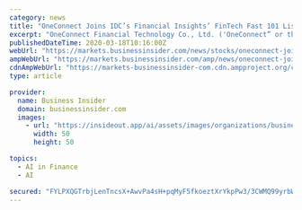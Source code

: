 ```yaml
---
category: news
title: "OneConnect Joins IDC’s Financial Insights’ FinTech Fast 101 List of Leading FinTech Companies in Asia"
excerpt: "OneConnect Financial Technology Co., Ltd. ('OneConnect” or the 'Company”) (NYSE: OCFT), a leading technology-as-a-service platform for"
publishedDateTime: 2020-03-18T10:16:00Z
webUrl: "https://markets.businessinsider.com/news/stocks/oneconnect-joins-idc-s-financial-insights-fintech-fast-101-list-of-leading-fintech-companies-in-asia-1029007485"
ampWebUrl: "https://markets.businessinsider.com/amp/news/oneconnect-joins-idc-s-financial-insights-fintech-fast-101-list-of-leading-fintech-companies-in-asia-1029007485"
cdnAmpWebUrl: "https://markets-businessinsider-com.cdn.ampproject.org/c/s/markets.businessinsider.com/amp/news/oneconnect-joins-idc-s-financial-insights-fintech-fast-101-list-of-leading-fintech-companies-in-asia-1029007485"
type: article

provider:
  name: Business Insider
  domain: businessinsider.com
  images:
    - url: "https://insideout.app/ai/assets/images/organizations/businessinsider.com-50x50.jpg"
      width: 50
      height: 50

topics:
  - AI in Finance
  - AI

secured: "FYLPXQGTrbjLenTncsX+AwvPa4sH+pqMyF5fkoeztXrYkpPw3/3CWMQ99yrbWqhCbivcnoI2SMsBK6ufIw+MxQRw8FxFtlsJjhFZSfMXuD9tnW4ptRfYUnNFa5H8F1ORjdDviPULt2+Fcb9557xX9oeS4au97CdeCmkhu2kVF7v3ahXlB+T1jBkQqH8Gm+v5f7WTq6QZh4iAOFNBLei3dbe2Mcx3wYkAqVrquRJBhjJ0WJy/uaWVKHjQSHSALrNg7iVgmM3LpBGEecdfxBsJd/sELozL+RzDxySKJmQlgf0ujEi3/cdYGCt/KqEDonG3gemP+BX63lfvX3fnOwf6hyp6gupGxscF8uV96WRlv8uzEFZovODi7D4SREdex5iAuM4XjhXthC5N6E6wqCHIbp3kb2188spVdXb3GYL0w9PFCedwNcrsTjG2v3u+daHvnBjj841CP0XvF2X1Q8UgG13Njag3tHHHFswgeq0ppc0=;3oYDWz3lL7gNSrbkJVPsrw=="
---
```


